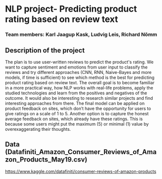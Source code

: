 # NLP project- Predicting product rating based on review text 
### Team members:  Karl Jaagup Kask, Ludvig Leis, Richard Nõmm
## Description of the project
The plan is to use user-written reviews to predict the product's rating. We want to capture sentiment and emotions from user input to classify the reviews and try different approaches (CNN, RNN, Naive-Bayes and more models, if time is sufficient) to see which method is the best for predicting product rating based on review text. The overall goal is to become familiar in a more practical way, how NLP works with real-life problems, apply the studied technologies and learn from the positives and negatives of the outcome. It would also be interesting to research similar projects and find interesting approaches from there. The final model can be applied on product feedback on sites, which don’t have the opportunity for users to give ratings on a scale of 1 to 5. Another option is to capture the honest average feedback on sites, which already have these ratings. This is because some users might put the maximum (5) or minimal (1) value by overexaggerating their thoughts. 

## Data (Datafiniti_Amazon_Consumer_Reviews_of_Amazon_Products_May19.csv)
https://www.kaggle.com/datafiniti/consumer-reviews-of-amazon-products 


